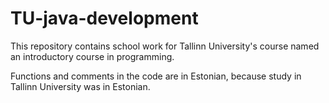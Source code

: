 # TU-java-development
This repository contains school work for Tallinn University's course named an introductory course in programming.

Functions and comments in the code are in Estonian, because study in Tallinn University was in Estonian.
